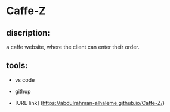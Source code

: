 # Caffe-Z

## discription:

a caffe website, where the client can enter their order.

## tools:

+ vs code
+ githup

 + [URL link] (https://abdulrahman-alhaleme.github.io/Caffe-Z/)